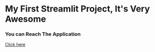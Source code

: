 # My First Streamlit Project, It's Very Awesome
### You can Reach The Application
[Click here](https://share.streamlit.io/navnathsatre/loan_prediction_project/main/loan_status_prediction.py)
